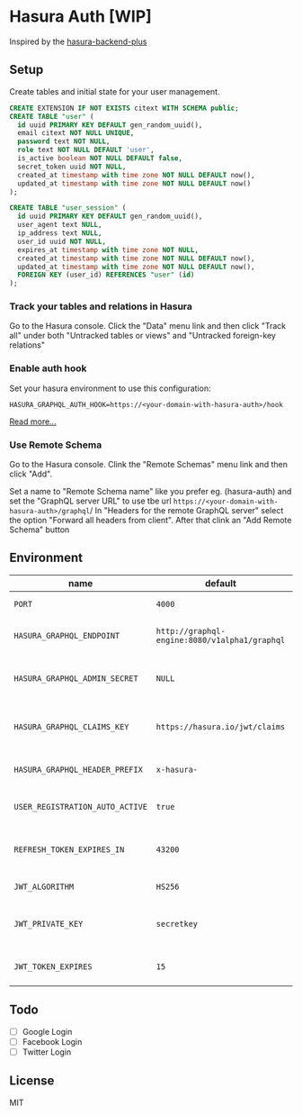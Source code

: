 # Hasura Auth [WIP]

Inspired by the [hasura-backend-plus](https://github.com/elitan/hasura-backend-plus)

## Setup

Create tables and initial state for your user management.
```sql      
CREATE EXTENSION IF NOT EXISTS citext WITH SCHEMA public;
CREATE TABLE "user" (
  id uuid PRIMARY KEY DEFAULT gen_random_uuid(),
  email citext NOT NULL UNIQUE,
  password text NOT NULL,
  role text NOT NULL DEFAULT 'user',
  is_active boolean NOT NULL DEFAULT false,
  secret_token uuid NOT NULL,
  created_at timestamp with time zone NOT NULL DEFAULT now(),
  updated_at timestamp with time zone NOT NULL DEFAULT now()
); 

CREATE TABLE "user_session" (
  id uuid PRIMARY KEY DEFAULT gen_random_uuid(),
  user_agent text NULL,
  ip_address text NULL,
  user_id uuid NOT NULL,
  expires_at timestamp with time zone NOT NULL,
  created_at timestamp with time zone NOT NULL DEFAULT now(),
  updated_at timestamp with time zone NOT NULL DEFAULT now(),
  FOREIGN KEY (user_id) REFERENCES "user" (id)
);
```

### Track your tables and relations in Hasura

Go to the Hasura console. Click the "Data" menu link and then click "Track all" under both "Untracked tables or views" and "Untracked foreign-key relations"

### Enable auth hook

Set your hasura environment to use this configuration:
```
HASURA_GRAPHQL_AUTH_HOOK=https://<your-domain-with-hasura-auth>/hook
```
[Read more...](https://docs.hasura.io/1.0/graphql/manual/auth/webhook.html)

### Use Remote Schema

Go to the Hasura console. Clink the "Remote Schemas" menu link and then click "Add".

Set a name to "Remote Schema name" like you prefer eg. (hasura-auth) and set the "GraphQL server URL" to use tbe url `https://<your-domain-with-hasura-auth>/graphql`/
In "Headers for the remote GraphQL server" select the option "Forward all headers from client". After that clink an "Add Remote Schema" button

## Environment

| name                            | default                                       | description                           |
|---------------------------------|-----------------------------------------------|---------------------------------------|
| `PORT`                          | `4000`                                        | Express server port                   |
| `HASURA_GRAPHQL_ENDPOINT`       | `http://graphql-engine:8080/v1alpha1/graphql` | Endpoit to hasura server              |
| `HASURA_GRAPHQL_ADMIN_SECRET`   | `NULL`                                        | Admin secrete key of hasura console   |
| `HASURA_GRAPHQL_CLAIMS_KEY`     | `https://hasura.io/jwt/claims`                | Key hequired by hasura in JWT         |
| `HASURA_GRAPHQL_HEADER_PREFIX`  | `x-hasura-`                                   | Hasura header prefix                  |
| `USER_REGISTRATION_AUTO_ACTIVE` | `true`                                        | Auto active the user account          |
| `REFRESH_TOKEN_EXPIRES_IN`      | `43200`                                       | Life time in minutes of refresh token |
| `JWT_ALGORITHM`                 | `HS256`                                       | JWT Algorithm                         |
| `JWT_PRIVATE_KEY`               | `secretkey`                                   | JWT Secret key used to generate token |
| `JWT_TOKEN_EXPIRES`             | `15`                                          | Life time in minutes of JWT           |

## Todo

* [ ] Google Login
* [ ] Facebook Login
* [ ] Twitter Login

## License

MIT
